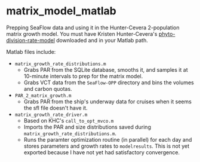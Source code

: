 # matrix_model_matlab
Prepping SeaFlow data and using it in the Hunter-Cevera 2-population matrix growth model.  You must have Kristen Hunter-Cevera's [phyto-division-rate-model](https://github.com/khuntercevera/phyto-division-rate-model) downloaded and in your Matlab path.

Matlab files include:
* `matrix_growth_rate_distributions.m`
    * Grabs PAR from the SQLite database, smooths it, and samples it at 10-minute intervals to prep for the matrix model.
    * Grabs VCT data from the `SeaFlow-OPP` directory and bins the volumes and carbon quotas.
* `PAR_2_matrix_growth.m`
    * Grabs PAR from the ship's underway data for cruises when it seems the sfl file doesn't have it.
* `matrix_growth_rate_driver.m`
    * Based on KHC's `call_to_opt_mvco.m`
    * Imports the PAR and size distributions saved during `matrix_growth_rate_distributions.m`.
    * Runs the paramter optimization routine (in parallel) for each day and stores parameters and growth rates to `modelresults`.  This is not yet exported because I have not yet had satisfactory convergence.
